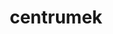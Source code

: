 ---
title: centrumek
github: https://github.com/centrumek
mode: dark
transition: 1s
score: 98.8
archetype:
- Innovative
- Github Actions
- Editor’s Choice
- Stats and Metrics
---